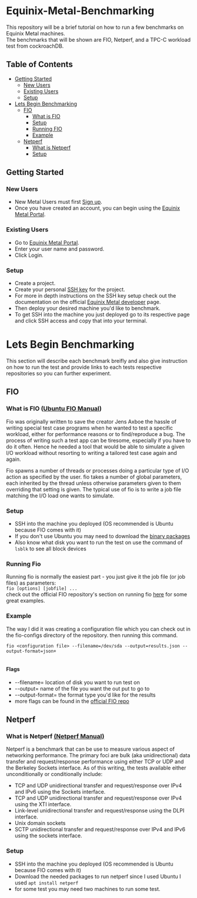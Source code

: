 # Equinix-Metal-Benchmarking
This repository will be a brief tutorial on how to run a few benchmarks on Equinix Metal machines.  
The benchmarks that will be shown are FIO, Netperf, and a TPC-C workload test from cockroachDB.

## Table of Contents 
- [Getting Started](https://github.com/JThomasEquinix/Equinix-Metal-Benchmarking/blob/main/README.md#getting-started)  
  - [New Users](https://github.com/JThomasEquinix/Equinix-Metal-Benchmarking/blob/main/README.md#new-users)
  - [Existing Users]()
  - [Setup](https://github.com/JThomasEquinix/Equinix-Metal-Benchmarking/blob/main/README.md#setup)
- [Lets Begin Benchmarking](https://github.com/JThomasEquinix/Equinix-Metal-Benchmarking/blob/main/README.md#lets-begin-benchmarking)
  - [FIO](https://github.com/JThomasEquinix/Equinix-Metal-Benchmarking/blob/main/README.md#fio)
    - [What is FIO](https://github.com/JThomasEquinix/Equinix-Metal-Benchmarking/blob/main/README.md#what-is-fio-ubuntu-fio-manual)
    - [Setup](https://github.com/JThomasEquinix/Equinix-Metal-Benchmarking/blob/main/README.md#setup-1)
    - [Running FIO](https://github.com/JThomasEquinix/Equinix-Metal-Benchmarking/blob/main/README.md#running-fio)
    - [Example](https://github.com/JThomasEquinix/Equinix-Metal-Benchmarking/blob/main/README.md#example) 
  - [Netperf](https://github.com/JThomasEquinix/Equinix-Metal-Benchmarking/blob/main/README.md#netperf) 
    - [What is Netperf](https://github.com/JThomasEquinix/Equinix-Metal-Benchmarking/blob/main/README.md#what-is-netperf-netperf-manual)
    - [Setup](https://github.com/JThomasEquinix/Equinix-Metal-Benchmarking/blob/main/README.md#setup-2) 

## Getting Started 

### New Users
- New Metal Users must first [Sign up](https://console.equinix.com/signup).  
- Once you have created an account, you can begin using the [Equinix Metal Portal](https://console.equinix.com/login/).  

### Existing Users
- Go to [Equinix Metal Portal](https://console.equinix.com/login/).  
- Enter your user name and password.  
- Click Login.  

### Setup 
- Create a project.  
- Create your personal [SSH key](https://console.equinix.com/users/c3d60bb9-8ceb-4ac9-bd20-52d7e1538cfe/ssh) for the project.   
- For more in depth instructions on the SSH key setup check out the documentation on the official [Equinix Metal developer](https://metal.equinix.com/developers/docs/accounts/ssh-keys/) page.  
- Then deploy your desired machine you'd like to benchmark.
- To get SSH into the machine you just deployed go to its respective page and click SSH access and copy that into your terminal.

# Lets Begin Benchmarking 
This section will describe each benchmark breifly and also give instruction on how to run the test and provide links to each tests respective repositories so you can further experiment.

## FIO 

### What is FIO ([Ubuntu FIO Manual](http://manpages.ubuntu.com/manpages/bionic/man1/fio.1.html))
Fio was originally written to save the creator Jens Axboe the hassle of writing special test case programs when he wanted to test a specific workload, either for performance reasons or to find/reproduce a bug. The process of writing such a test app can be tiresome, especially if you have to do it often. Hence he needed a tool that would be able to simulate a given I/O workload without resorting to writing a tailored test case again and again.

Fio spawns a number of threads or processes doing a particular type of I/O action as specified by the user. fio takes a number of global parameters, each inherited by the thread unless otherwise parameters given to them overriding that setting is given. The typical use of fio is to write a job file matching the I/O load one wants to simulate.

### Setup 
- SSH into the machine you deployed (OS recommended is Ubuntu because FIO comes with it)
- If you don't use Ubuntu you may need to download the [binary packages](https://fio.readthedocs.io/en/latest/fio_doc.html#binary-packages)
- Also know what disk you want to run the test on use the command of ```lsblk``` to see all block devices
### Running Fio
Running fio is normally the easiest part - you just give it the job file (or job files) as parameters:  
```fio [options] [jobfile] ...```  
check out the official FIO repository's section on running fio [here](https://fio.readthedocs.io/en/latest/fio_doc.html#running-fio) for some great examples.
### Example
The way I did it was creating a configuration file which you can check out in the fio-configs directory of the repository. then running this command.  
```
fio <configuration file> --filename=/dev/sda --output=results.json --output-format=json+
 
```
#### Flags 
- --filename= location of disk you want to run test on 
- --output= name of the file you want the out put to go to 
- --output-format= the format type you'd like for the results
- more flags can be found in the [official FIO repo](https://fio.readthedocs.io/en/latest/fio_doc.html#command-line-options) 

## Netperf

### What is Netperf [(Netperf Manual)](https://hewlettpackard.github.io/netperf/doc/netperf.html#Top)
Netperf is a benchmark that can be use to measure various aspect of networking performance. The primary foci are bulk (aka unidirectional) data transfer and request/response performance using either TCP or UDP and the Berkeley Sockets interface. As of this writing, the tests available either unconditionally or conditionally include:

- TCP and UDP unidirectional transfer and request/response over IPv4 and IPv6 using the Sockets interface.
- TCP and UDP unidirectional transfer and request/response over IPv4 using the XTI interface.
- Link-level unidirectional transfer and request/response using the DLPI interface.
- Unix domain sockets
- SCTP unidirectional transfer and request/response over IPv4 and IPv6 using the sockets interface.

### Setup 
- SSH into the machine you deployed (OS recommended is Ubuntu because FIO comes with it)
- Download the needed packages to run netperf since I used Ubuntu I used ```apt install netperf ```
- for some test you may need two machines to run some test. 






